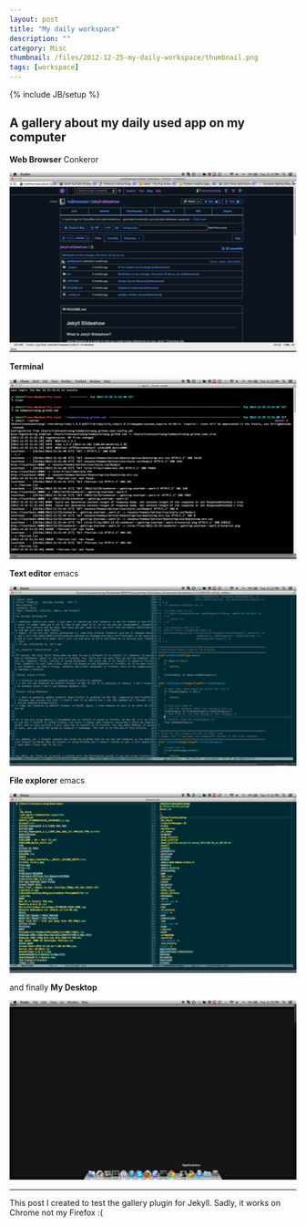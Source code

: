 ```yaml
---
layout: post
title: "My daily workspace"
description: ""
category: Misc
thumbnail: /files/2012-12-25-my-daily-workspace/thumbnail.png
tags: [workspace]
---
```

{% include JB/setup %}

## A gallery about my daily used app on my computer

**Web Browser** Conkeror

![conkeror](/files/2012-12-25-my-daily-workspace/browser.png)

<!-- more -->

**Terminal**

![terminal](/files/2012-12-25-my-daily-workspace/terminal.png)

**Text editor** emacs

![emacs](/files/2012-12-25-my-daily-workspace/emacs.png)

**File explorer** emacs

![emacs](/files/2012-12-25-my-daily-workspace/file-explorer.png)

and finally **My Desktop**

![emacs](/files/2012-12-25-my-daily-workspace/desktop.png)

-----
This post I created to test the gallery plugin for Jekyll. Sadly, it works on Chrome not my Firefox :(
